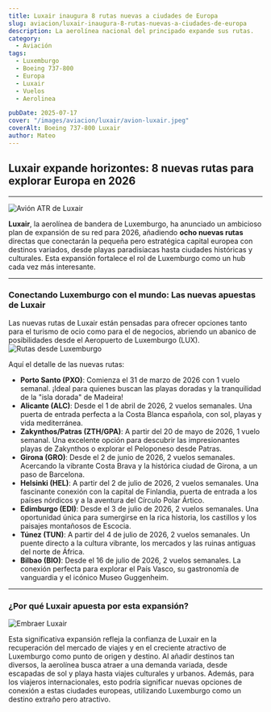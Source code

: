 ```yaml
---
title: Luxair inaugura 8 rutas nuevas a ciudades de Europa
slug: aviacion/luxair-inaugura-8-rutas-nuevas-a-ciudades-de-europa
description: La aerolínea nacional del principado expande sus rutas.
category:
  - Aviación
tags:
  - Luxemburgo
  - Boeing 737-800
  - Europa
  - Luxair
  - Vuelos
  - Aerolinea

pubDate: 2025-07-17
cover: "/images/aviacion/luxair/avion-luxair.jpeg"
coverAlt: Boeing 737-800 Luxair
author: Mateo
---
```


## Luxair expande horizontes: 8 nuevas rutas para explorar Europa en 2026

***

<img src="/images/aviacion/luxair/avion-luxair2.jpeg" alt="Avión ATR de Luxair">

**Luxair**, la aerolínea de bandera de Luxemburgo, ha anunciado un ambicioso plan de expansión de su red para 2026, añadiendo **ocho nuevas rutas** directas que conectarán la pequeña pero estratégica capital europea con destinos variados, desde playas paradisíacas hasta ciudades históricas y culturales. Esta expansión fortalece el rol de Luxemburgo como un hub cada vez más interesante.

***

### Conectando Luxemburgo con el mundo: Las nuevas apuestas de Luxair

Las nuevas rutas de Luxair están pensadas para ofrecer opciones tanto para el turismo de ocio como para el de negocios, abriendo un abanico de posibilidades desde el Aeropuerto de Luxemburgo (LUX). 
<img src="/images/aviacion/luxair/rutas-luxair.jpeg" alt="Rutas desde Luxemburgo">

Aquí el detalle de las nuevas rutas:

* **Porto Santo (PXO)**: Comienza el 31 de marzo de 2026 con 1 vuelo semanal. ¡Ideal para quienes buscan las playas doradas y la tranquilidad de la "isla dorada" de Madeira!
* **Alicante (ALC)**: Desde el 1 de abril de 2026, 2 vuelos semanales. Una puerta de entrada perfecta a la Costa Blanca española, con sol, playas y vida mediterránea.
* **Zakynthos/Patras (ZTH/GPA)**: A partir del 20 de mayo de 2026, 1 vuelo semanal. Una excelente opción para descubrir las impresionantes playas de Zakynthos o explorar el Peloponeso desde Patras.
* **Girona (GRO)**: Desde el 2 de junio de 2026, 2 vuelos semanales. Acercando la vibrante Costa Brava y la histórica ciudad de Girona, a un paso de Barcelona.
* **Helsinki (HEL)**: A partir del 2 de julio de 2026, 2 vuelos semanales. Una fascinante conexión con la capital de Finlandia, puerta de entrada a los países nórdicos y a la aventura del Círculo Polar Ártico.
* **Edimburgo (EDI)**: Desde el 3 de julio de 2026, 2 vuelos semanales. Una oportunidad única para sumergirse en la rica historia, los castillos y los paisajes montañosos de Escocia.
* **Túnez (TUN)**: A partir del 4 de julio de 2026, 2 vuelos semanales. Un puente directo a la cultura vibrante, los mercados y las ruinas antiguas del norte de África.
* **Bilbao (BIO)**: Desde el 16 de julio de 2026, 2 vuelos semanales. La conexión perfecta para explorar el País Vasco, su gastronomía de vanguardia y el icónico Museo Guggenheim.

***

### ¿Por qué Luxair apuesta por esta expansión?
<img src="/images/aviacion/luxair/avion-luxair3.jpeg" alt="Embraer Luxair">

Esta significativa expansión refleja la confianza de Luxair en la recuperación del mercado de viajes y en el creciente atractivo de Luxemburgo como punto de origen y destino. Al añadir destinos tan diversos, la aerolínea busca atraer a una demanda variada, desde escapadas de sol y playa hasta viajes culturales y urbanos. Además, para los viajeros internacionales, esto podría significar nuevas opciones de conexión a estas ciudades europeas, utilizando Luxemburgo como un destino extraño pero atractivo.


